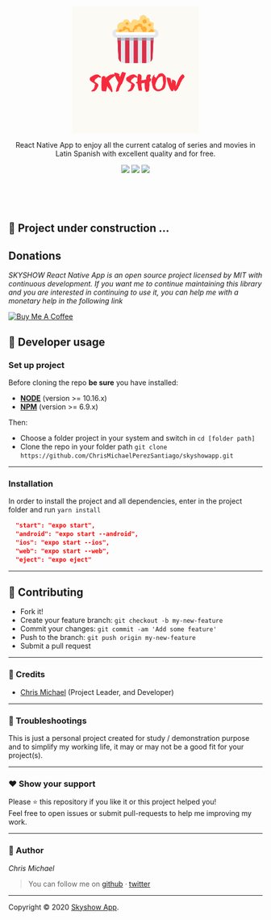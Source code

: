 <p align="center">
<img 
  src="./assets/img/logo.png" width="50%" style="display: block; margin-left: auto; margin-right: auto; " alt="logo">
</p>


<p align="center">
React Native App to enjoy all the current catalog of series and movies in Latin Spanish with excellent quality and for free.
</p>

<p align="center">
  <img src="https://img.shields.io/badge/react-native-blue">
  <img src="https://img.shields.io/badge/android/ios-app-blue"/>
  <img src="https://img.shields.io/badge/License-MIT-blue.svg"/>
</p>       
         
<br/><br/><br/>


## 🚧 Project under construction ...

## Donations
*SKYSHOW React Native App is an open source project licensed by MIT with continuous development. If you want me to continue maintaining this library and you are interested in continuing to use it, you can help me with a monetary help in the following link*

<a href="https://www.buymeacoffee.com/chrismichael" target="_blank"><img src="https://cdn.buymeacoffee.com/buttons/default-orange.png" alt="Buy Me A Coffee" style="height: 51px !important;width: 217px !important;" ></a>


## **:wrench: Developer usage**

### **Set up project**

Before cloning the repo **be sure** you have installed:

- [**NODE**](https://www.google.com/search?q=how+to+install+node) (version >= 10.16.x)
- [**NPM**](https://www.google.com/search?q=how+to+install+npm) (version >= 6.9.x)

Then:

- Choose a folder project in your system and switch in `cd [folder path]`
- Clone the repo in your folder path `git clone https://github.com/ChrisMichaelPerezSantiago/skyshowapp.git`

---

### **Installation**

In order to install the project and all dependencies, enter in the project folder and run `yarn install`


```json
  "start": "expo start",
  "android": "expo start --android",
  "ios": "expo start --ios",
  "web": "expo start --web",
  "eject": "expo eject"
```


---


## **:handshake: Contributing**

- Fork it!
- Create your feature branch: `git checkout -b my-new-feature`
- Commit your changes: `git commit -am 'Add some feature'`
- Push to the branch: `git push origin my-new-feature`
- Submit a pull request

---

### **:busts_in_silhouette: Credits**

- [Chris Michael](https://github.com/ChrisMichaelPerezSantiago) (Project Leader, and Developer)

---

### **:anger: Troubleshootings**

This is just a personal project created for study / demonstration purpose and to simplify my working life, it may or may
not be a good fit for your project(s).

---

### **:heart: Show your support**

Please :star: this repository if you like it or this project helped you!\
Feel free to open issues or submit pull-requests to help me improving my work.


---


### **:robot: Author**

_*Chris Michael*_

> You can follow me on
[github](https://github.com/ChrisMichaelPerezSantiago)&nbsp;&middot;&nbsp;[twitter](https://twitter.com/Chris5855M)

---

Copyright © 2020 [Skyshow App](https://github.com/ChrisMichaelPerezSantiago/skyshowapp).
